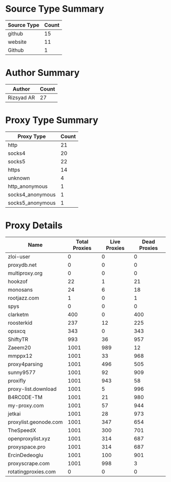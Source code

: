 # Source Type Summary

| Source Type | Count |
|-------------|-------|
| github | 15 |
| website | 11 |
| Github | 1 |


# Author Summary

| Author | Count |
|--------|-------|
| Rizsyad AR | 27 |


# Proxy Type Summary

| Proxy Type | Count |
|------------|-------|
| http | 21 |
| socks4 | 20 |
| socks5 | 22 |
| https | 14 |
| unknown | 4 |
| http_anonymous | 1 |
| socks4_anonymous | 1 |
| socks5_anonymous | 1 |


# Proxy Details

| Name | Total Proxies | Live Proxies | Dead Proxies |
|------|---------------|--------------|---------------|
| zloi-user | 0 | 0 | 0 |
| proxydb.net | 0 | 0 | 0 |
| multiproxy.org | 0 | 0 | 0 |
| hookzof | 22 | 1 | 21 |
| monosans | 24 | 6 | 18 |
| rootjazz.com | 1 | 0 | 1 |
| spys | 0 | 0 | 0 |
| clarketm | 400 | 0 | 400 |
| roosterkid | 237 | 12 | 225 |
| opsxcq | 343 | 0 | 343 |
| ShiftyTR | 993 | 36 | 957 |
| Zaeem20 | 1001 | 989 | 12 |
| mmppx12 | 1001 | 33 | 968 |
| proxy4parsing | 1001 | 496 | 505 |
| sunny9577 | 1001 | 92 | 909 |
| proxifly | 1001 | 943 | 58 |
| proxy-list.download | 1001 | 5 | 996 |
| B4RC0DE-TM | 1001 | 21 | 980 |
| my-proxy.com | 1001 | 57 | 944 |
| jetkai | 1001 | 28 | 973 |
| proxylist.geonode.com | 1001 | 347 | 654 |
| TheSpeedX | 1001 | 300 | 701 |
| openproxylist.xyz | 1001 | 314 | 687 |
| proxyspace.pro | 1001 | 314 | 687 |
| ErcinDedeoglu | 1001 | 100 | 901 |
| proxyscrape.com | 1001 | 998 | 3 |
| rotatingproxies.com | 0 | 0 | 0 |

